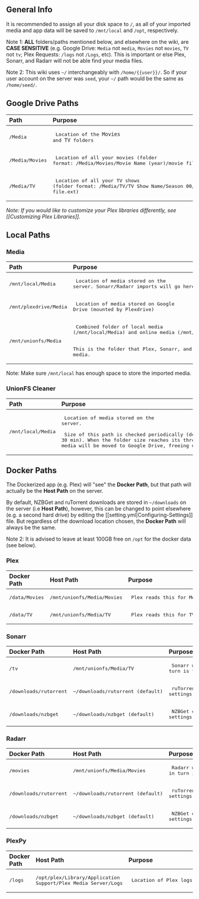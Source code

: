 ## General Info

It is recommended to assign all your disk space to `/`, as all of your imported media and app data will be saved to `/mnt/local` and `/opt`,  respectively.


Note 1: **ALL** folders/paths mentioned below, and elsewhere on the wiki, are **CASE SENSITIVE** (e.g. Google Drive: `Media` not `media`, `Movies` not `movies`, `TV` not `tv`; Plex Requests: `/logs` not `/Logs`, etc). This is important or else Plex, Sonarr, and Radarr will not be able find your media files.

Note 2: This wiki uses `~/` interchangeably with `/home/{{user}}/`. So if your user account on the server was `seed`, your `~/` path would be the same as `/home/seed/`.

## Google Drive Paths


| Path                   | Purpose                                                                                                                                                            |
|:---------------------- |:------------------------------------------------------------------------------------------------------------------------------------------------------------------ |
| <pre>/Media</pre>     | <pre> Location of the `Movies` and `TV` folders   </pre>                                                                                                                         |
| <pre>/Media/Movies</pre> | <pre> Location of all your movies (folder format: /Media/Movies/Movie Name (year)/movie file.ext) </pre>                                                                                                  |
| <pre>/Media/TV</pre>   | <pre> Location of all your TV shows (folder format: /Media/TV/TV Show Name/Season 00/episode file.ext)</pre> |

_Note: If you would like to customize your Plex libraries differently, see [[Customizing Plex Libraries]]._


## Local Paths

### Media


| Path                   | Purpose                                                                                                                                                            |
|:---------------------- |:------------------------------------------------------------------------------------------------------------------------------------------------------------------ |
| <pre>/mnt/local/Media</pre>     | <pre> Location of media stored on the server. Sonarr/Radarr imports will go here.   </pre>                                                                                                                         |
| <pre>/mnt/plexdrive/Media</pre> | <pre> Location of media stored on Google Drive (mounted by Plexdrive) </pre>                                                                                                  |
| <pre>/mnt/unionfs/Media</pre>   | <pre> Combined folder of local media (/mnt/local/Media) and online media (/mnt/plexdrive/Media). <br /><br /> This is the folder that Plex, Sonarr, and Radarr read when scanning for media.</pre> |

Note: Make sure `/mnt/local` has enough space to store the imported media.

### UnionFS Cleaner


| Path               | Purpose                                                                                                                                                                                       |
|:------------------ |:--------------------------------------------------------------------------------------------------------------------------------------------------------------------------------------------- |
| <pre>/mnt/local/Media</pre> | <pre> Location of media stored on the server. <br /><br /> Size of this path is checked periodically (default 30 min). When the folder size reaches its threshold (default 200GB), media will be moved to Google Drive, freeing up local disk space </pre> |





## Docker Paths

The Dockerized app (e.g. Plex) will "see" the **Docker Path**, but that path will actually be the **Host Path** on the server. 

By default, NZBGet and ruTorrent downloads are stored in `~/downloads` on the server (i.e **Host Path**), however, this can be changed to point elsewhere (e.g. a second hard drive) by editing the [[setting.yml|Configuring-Settings]] file. But regardless of the download location chosen, the **Docker Path** will always be the same.

Note 2: It is advised to leave at least 100GB free on `/opt` for the docker data (see below).

### Plex

| Docker Path    | Host Path                   | Purpose                      |
|:-------------- |:--------------------------- |:---------------------------- |
| <pre>/data/Movies</pre> | <pre>/mnt/unionfs/Media/Movies</pre> | <pre> Plex reads this for Movies </pre>  |
| <pre>/data/TV</pre>     | <pre>/mnt/unionfs/Media/TV</pre>     | <pre> Plex reads this for TV Shows </pre>|


### Sonarr


| Docker Path            | Host Path                         | Purpose                                                                 |
|:---------------------- |:--------------------------------- |:----------------------------------------------------------------------- |
| <pre>/tv</pre>                  | <pre>/mnt/unionfs/Media/TV</pre>           | <pre> Sonarr will import to /tv which in turn is that folder on host system </pre> |
| <pre>/downloads/rutorrent</pre> | <pre>~/downloads/rutorrent (default) </pre> | <pre> ruTorrent download folder as set in settings.yml </pre>                       |
| <pre>/downloads/nzbget</pre>    | <pre>~/downloads/nzbget (default)   </pre> | <pre> NZBGet download folder as set in settings.yml </pre>                          |


### Radarr


| Docker Path            | Host Path                         | Purpose                                                                     |
|:---------------------- |:--------------------------------- |:--------------------------------------------------------------------------- |
| <pre>/movies</pre>              | <pre>/mnt/unionfs/Media/Movies</pre>       | <pre> Radarr will import to /movies which in turn is that folder on host system </pre> |
| <pre>/downloads/rutorrent</pre> | <pre>~/downloads/rutorrent (default) </pre> | <pre> ruTorrent download folder as set in settings.yml  </pre>                          |
| <pre>/downloads/nzbget</pre>    | <pre>~/downloads/nzbget (default) </pre>   | <pre> NZBGet download folder as set in settings.yml </pre>                               |


### PlexPy


| Docker Path | Host Path                                                      | Purpose                               |
|:----------- |:-------------------------------------------------------------- |:------------------------------------- |
| <pre>/logs     </pre>     | <pre>/opt/plex/Library/Application Support/Plex Media Server/Logs</pre> | <pre> Location of Plex logs </pre> |

